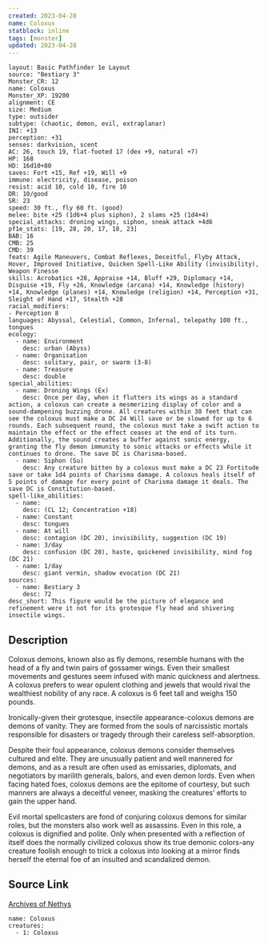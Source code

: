 ```yaml
---
created: 2023-04-28
name: Coloxus
statblock: inline
tags: [monster]
updated: 2023-04-28
---
```

```statblock
layout: Basic Pathfinder 1e Layout
source: "Bestiary 3"
Monster_CR: 12
name: Coloxus
Monster_XP: 19200
alignment: CE
size: Medium
type: outsider
subtype: (chaotic, demon, evil, extraplanar)
INI: +13
perception: +31
senses: darkvision, scent
AC: 26, touch 19, flat-footed 17 (dex +9, natural +7)
HP: 168
HD: 16d10+80
saves: Fort +15, Ref +19, Will +9
immune: electricity, disease, poison
resist: acid 10, cold 10, fire 10
DR: 10/good
SR: 23
speed: 30 ft., fly 60 ft. (good)
melee: bite +25 (1d6+4 plus siphon), 2 slams +25 (1d4+4)
special_attacks: droning wings, siphon, sneak attack +4d6
pf1e_stats: [19, 28, 20, 17, 18, 23]
BAB: 16
CMB: 25
CMD: 39
feats: Agile Maneuvers, Combat Reflexes, Deceitful, Flyby Attack, Hover, Improved Initiative, Quicken Spell-Like Ability (invisibility), Weapon Finesse
skills: Acrobatics +28, Appraise +14, Bluff +29, Diplomacy +14, Disguise +19, Fly +26, Knowledge (arcana) +14, Knowledge (history) +14, Knowledge (planes) +14, Knowledge (religion) +14, Perception +31, Sleight of Hand +17, Stealth +28
racial_modifiers:
- Perception 8
languages: Abyssal, Celestial, Common, Infernal, telepathy 100 ft., tongues
ecology:
  - name: Environment
    desc: urban (Abyss)
  - name: Organisation
    desc: solitary, pair, or swarm (3-8)
  - name: Treasure
    desc: double
special_abilities:
  - name: Droning Wings (Ex)
    desc: Once per day, when it flutters its wings as a standard action, a coloxus can create a mesmerizing display of color and a sound-dampening buzzing drone. All creatures within 30 feet that can see the coloxus must make a DC 24 Will save or be slowed for up to 6 rounds. Each subsequent round, the coloxus must take a swift action to maintain the effect or the effect ceases at the end of its turn. Additionally, the sound creates a buffer against sonic energy, granting the fly demon immunity to sonic attacks or effects while it continues to drone. The save DC is Charisma-based.
  - name: Siphon (Su)
    desc: Any creature bitten by a coloxus must make a DC 23 Fortitude save or take 1d4 points of Charisma damage. A coloxus heals itself of 5 points of damage for every point of Charisma damage it deals. The save DC is Constitution-based.
spell-like_abilities:
  - name:
    desc: (CL 12; Concentration +18)
  - name: Constant
    desc: tongues
  - name: At will
    desc: contagion (DC 20), invisibility, suggestion (DC 19)
  - name: 3/day
    desc: confusion (DC 20), haste, quickened invisibility, mind fog (DC 21)
  - name: 1/day
    desc: giant vermin, shadow evocation (DC 21)
sources:
  - name: Bestiary 3
    desc: 72
desc_short: This figure would be the picture of elegance and refinement were it not for its grotesque fly head and shivering insectile wings.
```
## Description
Coloxus demons, known also as fly demons, resemble humans with the head of a fly and twin pairs of gossamer wings. Even their smallest movements and gestures seem infused with manic quickness and alertness. A coloxus prefers to wear opulent clothing and jewels that would rival the wealthiest nobility of any race. A coloxus is 6 feet tall and weighs 150 pounds.

Ironically-given their grotesque, insectile appearance-coloxus demons are demons of vanity. They are formed from the souls of narcissistic mortals responsible for disasters or tragedy through their careless self-absorption.

Despite their foul appearance, coloxus demons consider themselves cultured and elite. They are unusually patient and well mannered for demons, and as a result are often used as emissaries, diplomats, and negotiators by marilith generals, balors, and even demon lords. Even when facing hated foes, coloxus demons are the epitome of courtesy, but such manners are always a deceitful veneer, masking the creatures’ efforts to gain the upper hand.

Evil mortal spellcasters are fond of conjuring coloxus demons for similar roles, but the monsters also work well as assassins. Even in this role, a coloxus is dignified and polite. Only when presented with a reflection of itself does the normally civilized coloxus show its true demonic colors-any creature foolish enough to trick a coloxus into looking at a mirror finds herself the eternal foe of an insulted and scandalized demon.
## Source Link
[Archives of Nethys](https://aonprd.com/MonsterDisplay.aspx?ItemName=Coloxus)
```encounter-table
name: Coloxus
creatures:
  - 1: Coloxus
```
